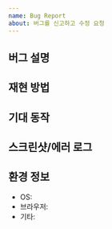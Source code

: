 ```yaml
---
name: Bug Report
about: 버그를 신고하고 수정 요청
---
```


## 버그 설명

## 재현 방법

## 기대 동작

## 스크린샷/에러 로그

## 환경 정보
- OS:
- 브라우저:
- 기타: 
